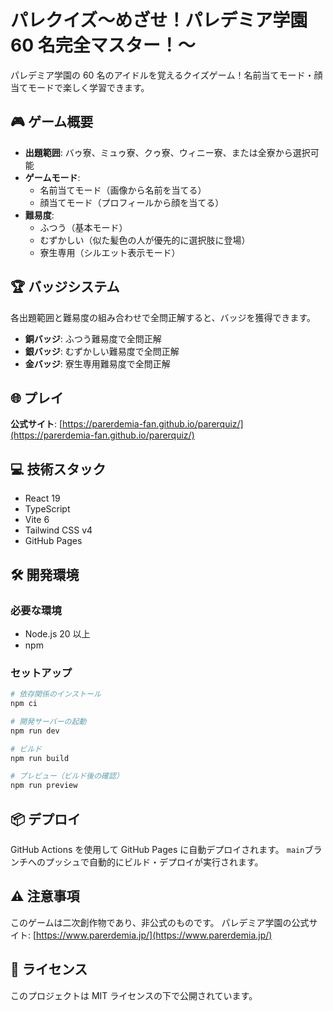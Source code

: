 # パレクイズ～めざせ！パレデミア学園 60 名完全マスター！～

パレデミア学園の 60 名のアイドルを覚えるクイズゲーム！名前当てモード・顔当てモードで楽しく学習できます。

## 🎮 ゲーム概要

- **出題範囲**: バゥ寮、ミュゥ寮、クゥ寮、ウィニー寮、または全寮から選択可能
- **ゲームモード**:
  - 名前当てモード（画像から名前を当てる）
  - 顔当てモード（プロフィールから顔を当てる）
- **難易度**:
  - ふつう（基本モード）
  - むずかしい（似た髪色の人が優先的に選択肢に登場）
  - 寮生専用（シルエット表示モード）

## 🏆 バッジシステム

各出題範囲と難易度の組み合わせで全問正解すると、バッジを獲得できます。

- **銅バッジ**: ふつう難易度で全問正解
- **銀バッジ**: むずかしい難易度で全問正解
- **金バッジ**: 寮生専用難易度で全問正解

## 🌐 プレイ

**公式サイト**: [https://parerdemia-fan.github.io/parerquiz/](https://parerdemia-fan.github.io/parerquiz/)

## 💻 技術スタック

- React 19
- TypeScript
- Vite 6
- Tailwind CSS v4
- GitHub Pages

## 🛠️ 開発環境

### 必要な環境

- Node.js 20 以上
- npm

### セットアップ

```bash
# 依存関係のインストール
npm ci

# 開発サーバーの起動
npm run dev

# ビルド
npm run build

# プレビュー（ビルド後の確認）
npm run preview
```

## 📦 デプロイ

GitHub Actions を使用して GitHub Pages に自動デプロイされます。
`main`ブランチへのプッシュで自動的にビルド・デプロイが実行されます。

## ⚠️ 注意事項

このゲームは二次創作物であり、非公式のものです。
パレデミア学園の公式サイト: [https://www.parerdemia.jp/](https://www.parerdemia.jp/)

## 📄 ライセンス

このプロジェクトは MIT ライセンスの下で公開されています。
